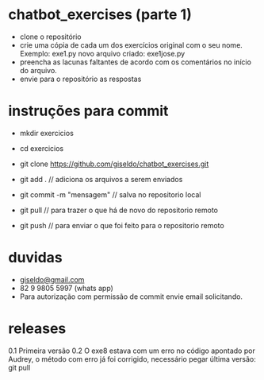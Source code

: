 # chatbot_exercises (parte 1)

- clone o repositório
- crie uma cópia de cada um dos exercícios original com o seu nome. Exemplo: exe1.py novo arquivo criado: exe1jose.py
- preencha as lacunas faltantes de acordo com os comentários no início do arquivo. 
- envie para o repositório as respostas 

# instruções para commit

- mkdir exercicios
- cd exercicios
- git clone https://github.com/giseldo/chatbot_exercises.git

- git add . // adiciona os arquivos a serem enviados
- git commit -m "mensagem" // salva no repositorio local
- git pull // para trazer o que há de novo do repositorio remoto
- git push // para enviar o que foi feito para o repositorio remoto

# duvidas
- giseldo@gmail.com
- 82 9 9805 5997 (whats app)
- Para autorização com permissão de commit envie email solicitando.

# releases
0.1 Primeira versão
0.2 O exe8 estava com um erro no código apontado por Audrey, o método com erro já foi corrigido, necessário pegar última versão: git pull
